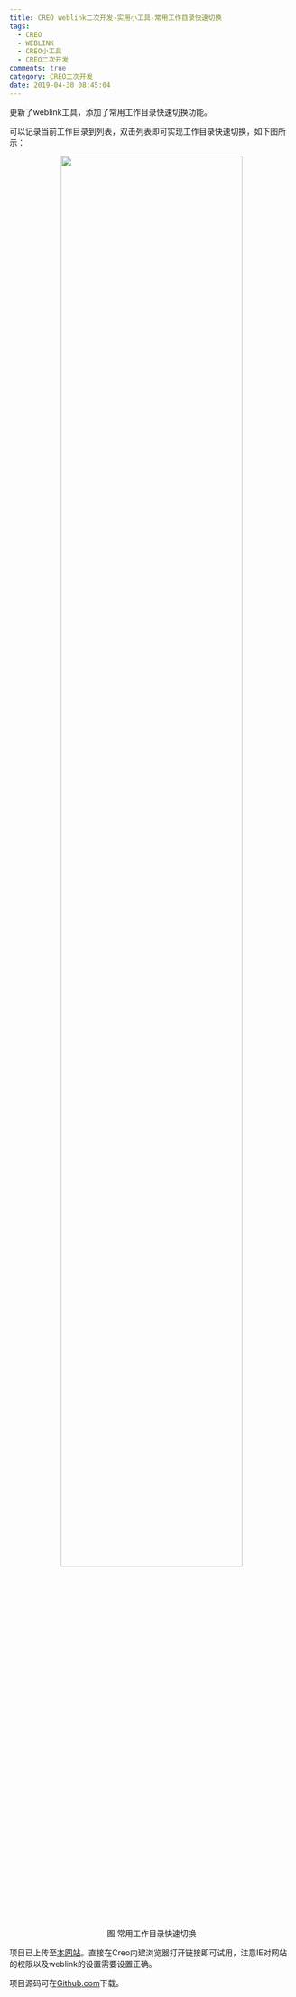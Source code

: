 ```yaml
---
title: CREO weblink二次开发-实用小工具-常用工作目录快速切换
tags:
  - CREO
  - WEBLINK
  - CREO小工具
  - CREO二次开发
comments: true
category: CREO二次开发
date: 2019-04-30 08:45:04
---
```



更新了weblink工具，添加了常用工作目录快速切换功能。

可以记录当前工作目录到列表，双击列表即可实现工作目录快速切换，如下图所示：

<div align="center">
    <img src="/img/proe/weblinktool9.png" style="width:80%" align="center"/>
    <p>图 常用工作目录快速切换</p>
</div>

项目已上传至[本网站](http://weblink.hudi.site)。直接在Creo内建浏览器打开链接即可试用，注意IE对网站的权限以及weblink的设置需要设置正确。

项目源码可在<a href="https://github.com/slacker-HD/creo_weblink" target="_blank">Github.com</a>下载。
